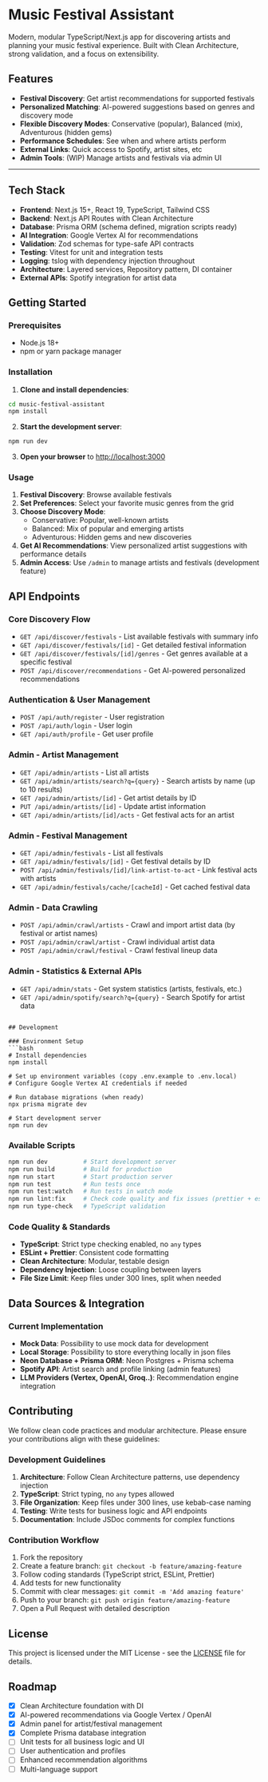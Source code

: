 
# Music Festival Assistant

Modern, modular TypeScript/Next.js app for discovering artists and planning your music festival experience. Built with Clean Architecture, strong validation, and a focus on extensibility.

## Features

- **Festival Discovery**: Get artist recommendations for supported festivals
- **Personalized Matching**: AI-powered suggestions based on genres and discovery mode
- **Flexible Discovery Modes**: Conservative (popular), Balanced (mix), Adventurous (hidden gems)
- **Performance Schedules**: See when and where artists perform
- **External Links**: Quick access to Spotify, artist sites, etc
- **Admin Tools**: (WIP) Manage artists and festivals via admin UI

---

## Tech Stack

- **Frontend**: Next.js 15+, React 19, TypeScript, Tailwind CSS
- **Backend**: Next.js API Routes with Clean Architecture
- **Database**: Prisma ORM (schema defined, migration scripts ready)
- **AI Integration**: Google Vertex AI for recommendations
- **Validation**: Zod schemas for type-safe API contracts
- **Testing**: Vitest for unit and integration tests
- **Logging**: tslog with dependency injection throughout
- **Architecture**: Layered services, Repository pattern, DI container
- **External APIs**: Spotify integration for artist data

## Getting Started

### Prerequisites

- Node.js 18+ 
- npm or yarn package manager

### Installation

1. **Clone and install dependencies**:
```bash
cd music-festival-assistant
npm install
```

2. **Start the development server**:
```bash
npm run dev
```

3. **Open your browser** to [http://localhost:3000](http://localhost:3000)

### Usage

1. **Festival Discovery**: Browse available festivals
2. **Set Preferences**: Select your favorite music genres from the grid
3. **Choose Discovery Mode**: 
   - Conservative: Popular, well-known artists
   - Balanced: Mix of popular and emerging artists  
   - Adventurous: Hidden gems and new discoveries
4. **Get AI Recommendations**: View personalized artist suggestions with performance details
5. **Admin Access**: Use `/admin` to manage artists and festivals (development feature)

## API Endpoints

### Core Discovery Flow
- `GET /api/discover/festivals` - List available festivals with summary info
- `GET /api/discover/festivals/[id]` - Get detailed festival information
- `GET /api/discover/festivals/[id]/genres` - Get genres available at a specific festival
- `POST /api/discover/recommendations` - Get AI-powered personalized recommendations

### Authentication & User Management
- `POST /api/auth/register` - User registration
- `POST /api/auth/login` - User login  
- `GET /api/auth/profile` - Get user profile

### Admin - Artist Management
- `GET /api/admin/artists` - List all artists
- `GET /api/admin/artists/search?q={query}` - Search artists by name (up to 10 results)
- `GET /api/admin/artists/[id]` - Get artist details by ID
- `PUT /api/admin/artists/[id]` - Update artist information
- `GET /api/admin/artists/[id]/acts` - Get festival acts for an artist

### Admin - Festival Management  
- `GET /api/admin/festivals` - List all festivals
- `GET /api/admin/festivals/[id]` - Get festival details by ID
- `POST /api/admin/festivals/[id]/link-artist-to-act` - Link festival acts with artists
- `GET /api/admin/festivals/cache/[cacheId]` - Get cached festival data

### Admin - Data Crawling
- `POST /api/admin/crawl/artists` - Crawl and import artist data (by festival or artist names)
- `POST /api/admin/crawl/artist` - Crawl individual artist data
- `POST /api/admin/crawl/festival` - Crawl festival lineup data

### Admin - Statistics & External APIs
- `GET /api/admin/stats` - Get system statistics (artists, festivals, etc.)
- `GET /api/admin/spotify/search?q={query}` - Search Spotify for artist data
```

## Development

### Environment Setup
```bash
# Install dependencies
npm install

# Set up environment variables (copy .env.example to .env.local)
# Configure Google Vertex AI credentials if needed

# Run database migrations (when ready)
npx prisma migrate dev

# Start development server
npm run dev
```

### Available Scripts
```bash
npm run dev          # Start development server
npm run build        # Build for production
npm run start        # Start production server
npm run test         # Run tests once
npm run test:watch   # Run tests in watch mode
npm run lint:fix     # Check code quality and fix issues (prettier + eslint)
npm run type-check   # TypeScript validation
```

### Code Quality & Standards
- **TypeScript**: Strict type checking enabled, no `any` types
- **ESLint + Prettier**: Consistent code formatting
- **Clean Architecture**: Modular, testable design
- **Dependency Injection**: Loose coupling between layers
- **File Size Limit**: Keep files under 300 lines, split when needed

## Data Sources & Integration

### Current Implementation
- **Mock Data**: Possibility to use mock data for development
- **Local Storage**: Possibility to store everything locally in json files
- **Neon Database + Prisma ORM**: Neon Postgres + Prisma schema
- **Spotify API**: Artist search and profile linking (admin features)
- **LLM Providers (Vertex, OpenAI, Groq..)**: Recommendation engine integration


## Contributing

We follow clean code practices and modular architecture. Please ensure your contributions align with these guidelines:

### Development Guidelines
1. **Architecture**: Follow Clean Architecture patterns, use dependency injection
2. **TypeScript**: Strict typing, no `any` types allowed
3. **File Organization**: Keep files under 300 lines, use kebab-case naming
4. **Testing**: Write tests for business logic and API endpoints
5. **Documentation**: Include JSDoc comments for complex functions

### Contribution Workflow
1. Fork the repository
2. Create a feature branch: `git checkout -b feature/amazing-feature`
3. Follow coding standards (TypeScript strict, ESLint, Prettier)
4. Add tests for new functionality
5. Commit with clear messages: `git commit -m 'Add amazing feature'`
6. Push to your branch: `git push origin feature/amazing-feature`
7. Open a Pull Request with detailed description

## License

This project is licensed under the MIT License - see the [LICENSE](LICENSE) file for details.

## Roadmap
- [x] Clean Architecture foundation with DI
- [x] AI-powered recommendations via Google Vertex / OpenAI
- [x] Admin panel for artist/festival management
- [x] Complete Prisma database integration
- [ ] Unit tests for all business logic and UI
- [ ] User authentication and profiles
- [ ] Enhanced recommendation algorithms
- [ ] Multi-language support